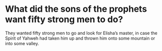 # What did the sons of the prophets want fifty strong men to do?

They wanted fifty strong men to go and look for Elisha’s master, in case the Spirit of Yahweh had taken him up and thrown him onto some mountain or into some valley.
